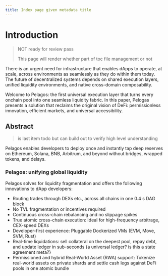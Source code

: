 ```yaml
---
title: Index page given metadata title
---
```


# Introduction

> NOT ready for review pass&#x20;
>
> This page will render whether part of toc file management or not

There is an urgent need for infrastructure that enables dApps to operate, at scale, across environments as seamlessly as they do within them today. The future of decentralized systems depends on shared execution layers, unified liquidity environments, and native cross-domain composability. 

Welcome to Pelagos: the first universal execution layer that turns every onchain pool into one seamless liquidity fabric. In this paper, Pelogas presents a solution that reclaims the original vision of DeFi: permissionless innovation, efficient markets, and universal accessibility.

## Abstract

> is last item todo but can build out to verify high level understanding

Pelagos enables developers to deploy once and instantly tap deep reserves on Ethereum, Solana, BNB, Arbitrum, and beyond without bridges, wrapped tokens, and delays.

### Pelagos: unifying global liquidity

Pelagos solves for liquidity fragmentation and offers the following innovations to dApp developers:

* Routing trades through DEXs etc., across all chains in one 0.4 s DAG block
* No TVL fragmentation or incentives required
* Continuous cross-chain rebalancing and no slippage spikes
* True atomic cross-chain execution: Ideal for high-frequency arbitrage, CEX-speed DEXs
* Developer-first experience: Pluggable Dockerized VMs (EVM, Move, SVM, Rust)
* Real-time liquidations: sell collateral on the deepest pool, repay debt, and update ledger in sub-seconds {a universal ledger? is this a state agreement meta?}
* Permissioned and hybrid Real-World Asset (RWA) support: Tokenize real-world assets on private shards and settle cash legs against DeFi pools in one atomic bundle
